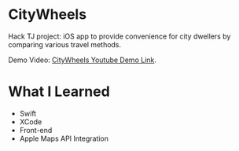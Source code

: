 # CityWheels
Hack TJ project: iOS app to provide convenience for city dwellers by comparing various travel methods.

Demo Video: [CityWheels Youtube Demo Link](https://www.youtube.com/watch?v=xjQxqGH_JZA).

# What I Learned
* Swift
* XCode
* Front-end
* Apple Maps API Integration
